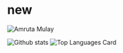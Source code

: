 # new

<img src="https://github.com/Amruta1311/new/blob/master/amu.gif" alt="Amruta Mulay">

![Github stats](https://github-readme-stats.vercel.app/api?username=Amruta1311&theme=dracula&show_icons=true&count_private=true) ![Top Languages Card](https://github-readme-stats.vercel.app/api/top-langs/?username=Amruta1311&layout=compact)

